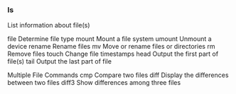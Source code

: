 
<h3>ls</h3>
List information about file(s)

file Determine file type
mount Mount a file system
umount Unmount a device
rename Rename files
mv Move or rename files or directories
rm Remove files
touch Change file timestamps
head Output the first part of file(s)
tail Output the last part of file

Multiple File Commands
cmp Compare two files
diff Display the differences between two files
diff3 Show differences among three files
